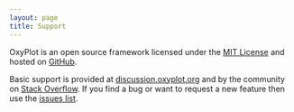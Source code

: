 ```yaml
---
layout: page
title: Support
---
```


OxyPlot is an open source framework licensed under the [MIT License][license] and hosted on [GitHub][github].

Basic support is provided at [discussion.oxyplot.org][ue] and by the community on [Stack Overflow][so]. If you find a bug or want to request a new feature then use the [issues list][issues].

[license]: https://raw.githubusercontent.com/oxyplot/oxyplot/master/LICENSE
[github]: https://github.com/oxyplot/oxyplot
[ue]: https://oxyplot.userecho.com/
[so]: http://stackoverflow.com/questions/tagged/oxyplot
[issues]: https://github.com/oxyplot/oxyplot/issues
